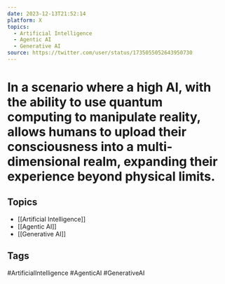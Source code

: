 ```yaml
---
date: 2023-12-13T21:52:14
platform: X
topics:
  - Artificial Intelligence
  - Agentic AI
  - Generative AI
source: https://twitter.com/user/status/1735055052643950730
---
```

# In a scenario where a high AI, with the ability to use quantum computing to manipulate reality, allows humans to upload their consciousness into a multi-dimensional realm, expanding their experience beyond physical limits.

## Topics
- [[Artificial Intelligence]]
- [[Agentic AI]]
- [[Generative AI]]

## Tags
#ArtificialIntelligence #AgenticAI #GenerativeAI